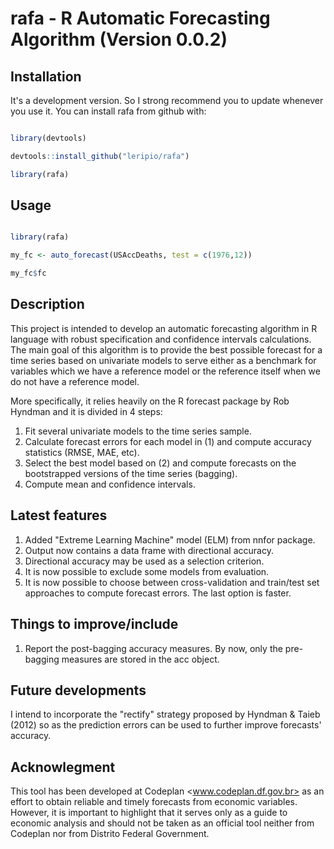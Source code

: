 # rafa - R Automatic Forecasting Algorithm (Version 0.0.2)

## Installation

It's a development version. So I strong recommend you to update whenever you use it. You can install rafa from github with:

```r

library(devtools)

devtools::install_github("leripio/rafa")

library(rafa)

```

## Usage

```r

library(rafa)

my_fc <- auto_forecast(USAccDeaths, test = c(1976,12))

my_fc$fc

```

## Description

This project is intended to develop an automatic forecasting algorithm in R language with robust specification and confidence intervals calculations. The main goal of this algorithm is to provide the best possible forecast for a time series based on univariate models to serve either as a benchmark for variables which we have a reference model or the reference itself when we do not have a reference model. 

More specifically, it relies heavily on the R forecast package by Rob Hyndman and it is divided in 4 steps:

1. Fit several univariate models to the time series sample.
2. Calculate forecast errors for each model in (1) and compute accuracy statistics (RMSE, MAE, etc).
3. Select the best model based on (2) and compute forecasts on the bootstrapped versions of the time series (bagging).
4. Compute mean and confidence intervals.

## Latest features

1. Added "Extreme Learning Machine" model (ELM) from nnfor package. 
2. Output now contains a data frame with directional accuracy.
3. Directional accuracy may be used as a selection criterion. 
4. It is now possible to exclude some models from evaluation.
5. It is now possible to choose between cross-validation and train/test set approaches to compute forecast errors. The last option is faster.

## Things to improve/include

1. Report the post-bagging accuracy measures. By now, only the pre-bagging measures are stored in the acc object.


## Future developments

I intend to incorporate the "rectify" strategy proposed by Hyndman & Taieb (2012) so as the prediction errors can be used to further improve forecasts' accuracy.

## Acknowlegment 

This tool has been developed at Codeplan <www.codeplan.df.gov.br> as an effort to obtain reliable and timely forecasts from economic variables. However, it is important to highlight that it serves only as a guide to economic analysis and should not be taken as an official tool neither from Codeplan nor from Distrito Federal Government.

